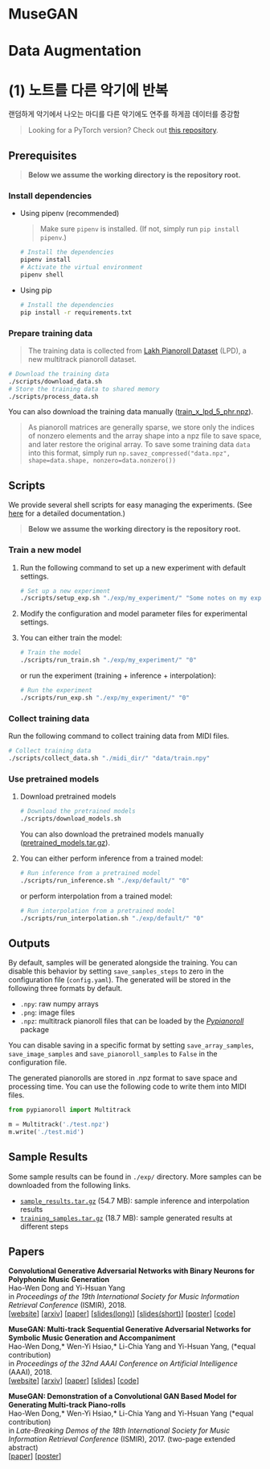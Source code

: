 # MuseGAN

# Data Augmentation

# (1) 노트를 다른 악기에 반복
랜덤하게 악기에서 나오는 마디를 다른 악기에도 연주를 하게끔 데이터를 증강함

> Looking for a PyTorch version? Check out [this repository](https://github.com/salu133445/ismir2019tutorial).

## Prerequisites

> __Below we assume the working directory is the repository root.__

### Install dependencies

- Using pipenv (recommended)

  > Make sure `pipenv` is installed. (If not, simply run `pip install pipenv`.)

  ```sh
  # Install the dependencies
  pipenv install
  # Activate the virtual environment
  pipenv shell
  ```

- Using pip

  ```sh
  # Install the dependencies
  pip install -r requirements.txt
  ```

### Prepare training data

> The training data is collected from
[Lakh Pianoroll Dataset](https://salu133445.github.io/lakh-pianoroll-dataset/)
(LPD), a new multitrack pianoroll dataset.

```sh
# Download the training data
./scripts/download_data.sh
# Store the training data to shared memory
./scripts/process_data.sh
```

You can also download the training data manually
([train_x_lpd_5_phr.npz](https://docs.google.com/uc?export=download&id=14rrC5bSQkB9VYWrvt2IhsCjOKYrguk3S)).

> As pianoroll matrices are generally sparse, we store only the indices of
nonzero elements and the array shape into a npz file to save space, and later
restore the original array. To save some training data `data` into this format,
simply run
`np.savez_compressed("data.npz", shape=data.shape, nonzero=data.nonzero())`

## Scripts

We provide several shell scripts for easy managing the experiments. (See
[here](scripts/README.md) for a detailed documentation.)

> __Below we assume the working directory is the repository root.__

### Train a new model

1. Run the following command to set up a new experiment with default settings.

   ```sh
   # Set up a new experiment
   ./scripts/setup_exp.sh "./exp/my_experiment/" "Some notes on my experiment"
   ```

2. Modify the configuration and model parameter files for experimental settings.

3. You can either train the model:

     ```sh
     # Train the model
     ./scripts/run_train.sh "./exp/my_experiment/" "0"
     ```

   or run the experiment (training + inference + interpolation):

     ```sh
     # Run the experiment
     ./scripts/run_exp.sh "./exp/my_experiment/" "0"
     ```

### Collect training data

Run the following command to collect training data from MIDI files.

  ```sh
  # Collect training data
  ./scripts/collect_data.sh "./midi_dir/" "data/train.npy"
  ```

### Use pretrained models

1. Download pretrained models

   ```sh
   # Download the pretrained models
   ./scripts/download_models.sh
   ```

   You can also download the pretrained models manually
   ([pretrained_models.tar.gz](https://docs.google.com/uc?export=download&id=19RYAbj_utCDMpU7PurkjsH4e_Vy8H-Uy)).

2. You can either perform inference from a trained model:

   ```sh
   # Run inference from a pretrained model
   ./scripts/run_inference.sh "./exp/default/" "0"
   ```

   or perform interpolation from a trained model:

   ```sh
   # Run interpolation from a pretrained model
   ./scripts/run_interpolation.sh "./exp/default/" "0"
   ```

## Outputs

By default, samples will be generated alongside the training. You can disable
this behavior by setting `save_samples_steps` to zero in the configuration file
(`config.yaml`). The generated will be stored in the following three formats by
default.

- `.npy`: raw numpy arrays
- `.png`: image files
- `.npz`: multitrack pianoroll files that can be loaded by the
  _[Pypianoroll](https://salu133445.github.io/pypianoroll/index.html)_
  package

You can disable saving in a specific format by setting `save_array_samples`,
`save_image_samples` and `save_pianoroll_samples` to `False`  in the
configuration file.

The generated pianorolls are stored in .npz format to save space and processing
time. You can use the following code to write them into MIDI files.

```python
from pypianoroll import Multitrack

m = Multitrack('./test.npz')
m.write('./test.mid')
```

## Sample Results

Some sample results can be found in `./exp/` directory. More samples can be
downloaded from the following links.

- [`sample_results.tar.gz`](https://docs.google.com/uc?export=download&id=1BsNtc8_mpLK5l2F5jncIkHbTcJqtZu2w) (54.7 MB):
  sample inference and interpolation results
- [`training_samples.tar.gz`](https://docs.google.com/uc?export=download&id=1pZk0YCElcHHSBfhbV8j_zaRr1zhEQUzN) (18.7 MB):
  sample generated results at different steps

## Papers

__Convolutional Generative Adversarial Networks with Binary Neurons for
Polyphonic Music Generation__<br>
Hao-Wen Dong and Yi-Hsuan Yang<br>
in _Proceedings of the 19th International Society for Music Information
Retrieval Conference_ (ISMIR), 2018.<br>
[[website](https://salu133445.github.io/bmusegan)]
[[arxiv](https://arxiv.org/abs/1804.09399)]
[[paper](https://salu133445.github.io/bmusegan/pdf/bmusegan-ismir2018-paper.pdf)]
[[slides(long)](https://salu133445.github.io/bmusegan/pdf/bmusegan-tmac2018-slides.pdf)]
[[slides(short)](https://salu133445.github.io/bmusegan/pdf/bmusegan-ismir2018-slides.pdf)]
[[poster](https://salu133445.github.io/bmusegan/pdf/bmusegan-ismir2018-poster.pdf)]
[[code](https://github.com/salu133445/bmusegan)]

__MuseGAN: Multi-track Sequential Generative Adversarial Networks for Symbolic
Music Generation and Accompaniment__<br>
Hao-Wen Dong,\* Wen-Yi Hsiao,\* Li-Chia Yang and Yi-Hsuan Yang,
(\*equal contribution)<br>
in _Proceedings of the 32nd AAAI Conference on Artificial Intelligence_
(AAAI), 2018.<br>
[[website](https://salu133445.github.io/musegan)]
[[arxiv](http://arxiv.org/abs/1709.06298)]
[[paper](https://salu133445.github.io/musegan/pdf/musegan-aaai2018-paper.pdf)]
[[slides](https://salu133445.github.io/musegan/pdf/musegan-aaai2018-slides.pdf)]
[[code](https://github.com/salu133445/musegan)]

__MuseGAN: Demonstration of a Convolutional GAN Based Model for Generating
Multi-track Piano-rolls__<br>
Hao-Wen Dong,\* Wen-Yi Hsiao,\* Li-Chia Yang and Yi-Hsuan Yang
(\*equal contribution)<br>
in _Late-Breaking Demos of the 18th International Society for Music Information
Retrieval Conference_ (ISMIR), 2017. (two-page extended abstract)<br>
[[paper](https://salu133445.github.io/musegan/pdf/musegan-ismir2017-lbd-paper.pdf)]
[[poster](https://salu133445.github.io/musegan/pdf/musegan-ismir2017-lbd-poster.pdf)]
